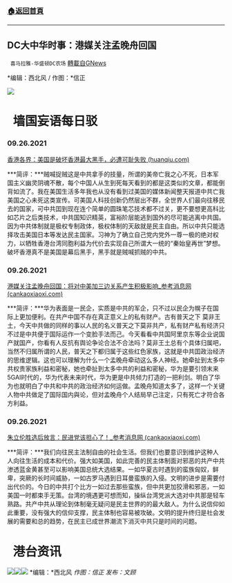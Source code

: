 ###  [:house:返回首頁](https://github.com/ourhimalayas/txt)
---


## DC大中华时事：港媒关注孟晚舟回国
` 喜马拉雅-华盛顿DC农场` [轉載自GNews](https://gnews.org/zh-hans/1555989/)

*编辑：西北风 / 作图：*信正

![](http://himalayawashingtondc.org/wp-content/uploads/2021/08/ScreenShot-2021-08-01-at-17.25.09@2x.png)

#   墙国妄语每日驳

### **0**9.26.2021

[香港各界：美国是破坏香港最大黑手，必遭可耻失败 (huanqiu.com)](https://m.huanqiu.com/article/44vHGC7j87O)

***简评：***贼喊捉贼这是中共拿手的技量，所谓的美帝亡我之心不死，日本军国主义幽灵阴魂不散，每个中国人从生到死每天看到的都是这类似的文章，都能倒背如流了。我在美国生活多年我也从没有看到过美国的媒体新闻整天报道中共亡我美国之心未死这类宣传。可美国人科技创新仍然层出不群，全世界人们最向往移民去的国家，可中共囯到现在连个简单的圆珠笔芯技术都不过关，更不要想更高科比如芯片之后类技术，中共国知识精英，富裕阶层能逃到国外的尽可能逃离中共国。因为中共体制就是极权专制政体，极权体制的天敌就是民主自由。所以中共只能选择攻击美国日本等发达民主国家。习神为了确立自己党内党外一尊一极的绝对权力，以牺牲香港台湾同胞利益为代价去实现自己所谓大一统的“秦始皇再世”梦想。破坏香港真不是美国是幕后黑手，黑手就是贼喊抓贼的中共。

### 09.26.2021

[港媒关注孟晚舟回国：将对中美加三边关系产生积极影响\_参考消息网 (cankaoxiaoxi.com)](http://m.cankaoxiaoxi.com/china/20210926/2455030.shtml)

***简评：***华为表面是一民企，实质是中共的军企，只不过以民企为幌子在国际上更加便利。在共产中国不存在真正意义上的私有财产。古有普天之下 莫非王土，今天中共做的同样的事以人民的名义普天之下莫非共产，私有财产私有经济只不过是中共便于国际运作一个变脸手法而己。今天看看中共国阿里京东等企业说国产就国产，你看有人反抗有舆论争论合法不合法吗？莫非王土总有个具体归属吧，当然不归属所谓的人民，普天之下都归属于这些红色家族，这就是中共囯政治经济的思维逻辑。这也可以理解为什么一个孟晚舟牵动这么多人神经。她牵扯到太多中共权贵家族利益和密秘，她也牵扯到太多中共的利益和密秘，华为是要引领末来5GAI时代的，华为代表未来时代，华为更是中共倾力打造的一把利剑。明白了华为也就明白了中共和中共的政治经济如何运做。孟晚舟知道太多了，这样一个关键人物中共做足了国际国内與论，但对孟晚舟个人结局早己注定，只有死亡才符合各方利益。

### 09.26.2021

[朱立伦胜选后放言：民进党该担心了！\_参考消息网 (cankaoxiaoxi.com)](http://m.cankaoxiaoxi.com/tw/20210926/2454989.shtml)

***简评：***我们向往民主法制自由的社会生活。但我们也要意识到维护这种人人向往生活的成本和代价。强大如美国，如此完善的民主体制面对邪恶的共产中共渗透蓝金黄甚至可以影响美国总统大选结果。一如华夏古时遇到的蛮族匈奴，鲜卑，突厥的长时间威胁，一如古罗马遇到日耳曼蛮族的入侵。文明的进步是需要付出代价的。今日的中共打个比方一如过去那些蛮族，但中共更加狡滑和邪恶，一如美国一时都束手无策。台湾的境遇更可想而知，操纵台湾党派大选对中共那是轻车熟路。共产中共从理论到体制毫无疑问是民主世界的的最大敌人。为什么说信仰如此重要，没有强大的信仰支撑，民主体制也容易被攻破。文明的提升终归是社会发展的需要和总的趋势，在民主已成世界潮流下消灭中共只是时间的问题。

#   港台资讯
![](https://media.discordapp.net/attachments/858887785507323904/891501515129372702/image0.jpg?width=1040&amp;height=586)![](https://media.discordapp.net/attachments/858887785507323904/891501515435569203/image1.jpg?width=1040&amp;height=586)![](https://media.discordapp.net/attachments/858887785507323904/891501515708203058/image2.jpg?width=1040&amp;height=586)
*编辑：*西北风
*作图：信正
发布：文顾*
